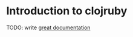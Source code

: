 # Introduction to clojruby

TODO: write [great documentation](http://jacobian.org/writing/great-documentation/what-to-write/)
